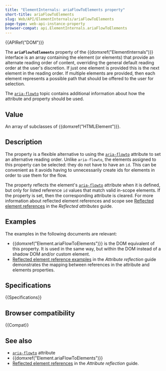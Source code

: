 ```yaml
---
title: "ElementInternals: ariaFlowToElements property"
short-title: ariaFlowToElements
slug: Web/API/ElementInternals/ariaFlowToElements
page-type: web-api-instance-property
browser-compat: api.ElementInternals.ariaFlowToElements
---
```


{{APIRef("DOM")}}

The **`ariaFlowToElements`** property of the {{domxref("ElementInternals")}} interface is an array containing the element (or elements) that provide an alternate reading order of content, overriding the general default reading order at the user's discretion.
If just one element is provided this is the next element in the reading order.
If multiple elements are provided, then each element represents a possible path that should be offered to the user for selection.

The [`aria-flowto`](/en-US/docs/Web/Accessibility/ARIA/Reference/Attributes/aria-flowto) topic contains additional information about how the attribute and property should be used.

## Value

An array of subclasses of {{domxref("HTMLElement")}}.

## Description

The property is a flexible alternative to using the [`aria-flowto`](/en-US/docs/Web/Accessibility/ARIA/Reference/Attributes/aria-flowto) attribute to set an alternative reading order.
Unlike `aria-flowto`, the elements assigned to this property can be selected: they do not have to have an `id`.
This can be convenient as it avoids having to unnecessarily create ids for elements in order to use them for the flow.

The property reflects the element's [`aria-flowto`](/en-US/docs/Web/Accessibility/ARIA/Reference/Attributes/aria-flowto) attribute when it is defined, but only for listed reference `id` values that match valid in-scope elements.
If the property is set, then the corresponding attribute is cleared.
For more information about reflected element references and scope see [Reflected element references](/en-US/docs/Web/API/Document_Object_Model/Reflected_attributes#reflected_element_references) in the _Reflected attributes_ guide.

## Examples

The examples in the following documents are relevant:

- {{domxref("Element.ariaFlowToElements")}} is the DOM equivalent of this property.
  It is used in the same way, but within the DOM instead of a shadow DOM and/or custom element.
- [Reflected element reference examples](/en-US/docs/Web/API/Document_Object_Model/Reflected_attributes#setting_and_getting_reflected_element_references) in the _Attribute reflection_ guide demonstrates the mapping between references in the attribute and elements properties.

## Specifications

{{Specifications}}

## Browser compatibility

{{Compat}}

## See also

- [`aria-flowto`](/en-US/docs/Web/Accessibility/ARIA/Reference/Attributes/aria-flowto) attribute
- {{domxref("Element.ariaFlowToElements")}}
- [Reflected element references](/en-US/docs/Web/API/Document_Object_Model/Reflected_attributes#reflected_element_references) in the _Attribute reflection_ guide.
